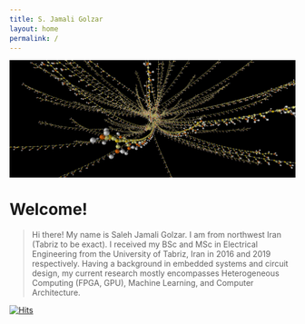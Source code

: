 ```yaml
---
title: S. Jamali Golzar
layout: home
permalink: /
---
```


<img align="center" width="1024" src="https://raw.githubusercontent.com/salehjg/salehjg.github.io/master/images/fused_conv_x2_graph.png">

# Welcome!
> Hi there! My name is Saleh Jamali Golzar. I am from northwest Iran (Tabriz to be exact). I received my BSc and MSc in Electrical Engineering from the University of Tabriz, Iran in 2016 and 2019 respectively. Having a background in embedded systems and circuit design, my current research mostly encompasses Heterogeneous Computing (FPGA, GPU), Machine Learning, and Computer Architecture.

[![Hits](https://hits.seeyoufarm.com/api/count/incr/badge.svg?url=https%3A%2F%2Fsalehjg.github.io&count_bg=%2379C83D&title_bg=%23555555&icon=&icon_color=%23E7E7E7&title=Visits&edge_flat=false)](https://hits.seeyoufarm.com)

